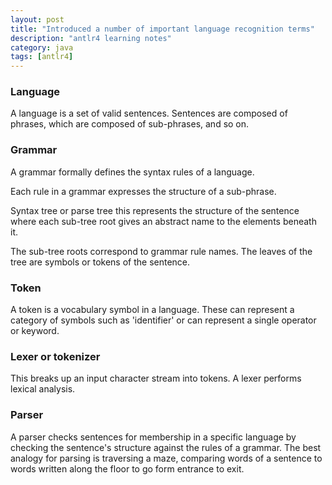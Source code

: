 ```yaml
---
layout: post
title: "Introduced a number of important language recognition terms"
description: "antlr4 learning notes"
category: java 
tags: [antlr4]
---
```



### Language
A language is a set of valid sentences.
Sentences are composed of phrases, which are composed of sub-phrases, and so on.

### Grammar
A grammar formally defines the syntax rules of a language.

Each rule in a grammar expresses the structure of a sub-phrase.

Syntax tree or parse tree this represents the structure of the sentence where each sub-tree root gives an abstract name to the elements beneath it.

The sub-tree roots correspond to grammar rule names.
The leaves of the tree are symbols or tokens of the sentence.

### Token
A token is a vocabulary symbol in a language.
These can represent a category of symbols such as 'identifier' or can represent a single operator or keyword.

### Lexer or tokenizer
This breaks up an input character stream into tokens.
A lexer performs lexical analysis.

### Parser

A parser checks sentences for membership in a specific language by checking the sentence's structure against the rules of a grammar.
The best analogy for parsing is traversing a maze, comparing words of a sentence to words written along the floor to go form entrance to exit.